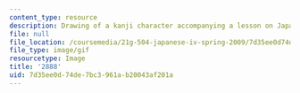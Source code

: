 ```yaml
---
content_type: resource
description: Drawing of a kanji character accompanying a lesson on Japanese.
file: null
file_location: /coursemedia/21g-504-japanese-iv-spring-2009/7d35ee0d74de7bc3961ab20043af201a_2888.gif
file_type: image/gif
resourcetype: Image
title: '2888'
uid: 7d35ee0d-74de-7bc3-961a-b20043af201a
---
```

